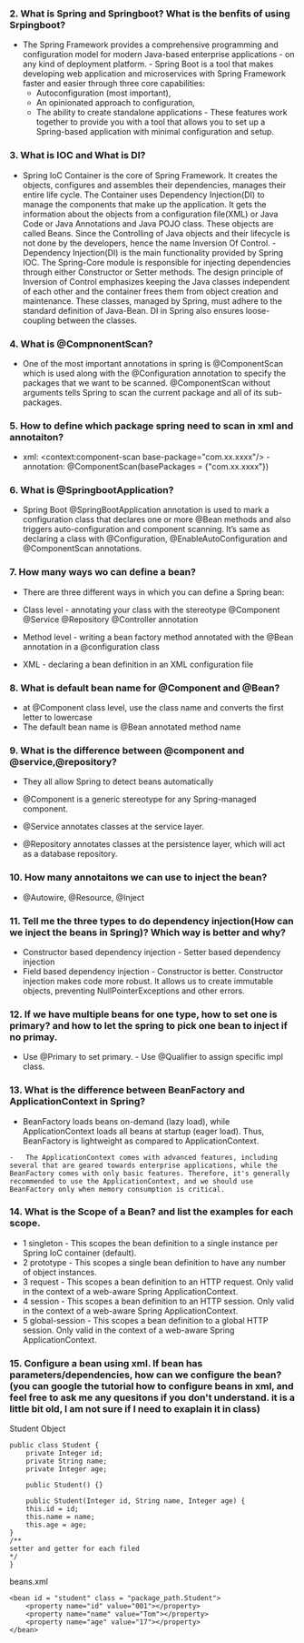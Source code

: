 ﻿
### 2.  What is Spring and Springboot? What is the benfits of using Srpingboot?
   - The Spring Framework provides a comprehensive programming and configuration model for modern Java-based enterprise applications - on any kind of deployment platform.
    -   Spring Boot is a tool that makes developing web application and microservices with Spring Framework faster and easier through three core capabilities:
	    - Autoconfiguration (most important), 
	    - An opinionated approach to configuration, 
	    - The ability to create standalone applications
    -   These features work together to provide you with a tool that allows you to set up a Spring-based application with minimal configuration and setup.
### 3.  What is IOC and What is DI?
   -   Spring IoC Container is the core of Spring Framework. It creates the objects, configures and assembles their dependencies, manages their entire life cycle. The Container uses Dependency Injection(DI) to manage the components that make up the application. It gets the information about the objects from a configuration file(XML) or Java Code or Java Annotations and Java POJO class. These objects are called Beans. Since the Controlling of Java objects and their lifecycle is not done by the developers, hence the name Inversion Of Control.
    -   Dependency Injection(DI) is the main functionality provided by Spring IOC. The Spring-Core module is responsible for injecting dependencies through either Constructor or Setter methods. The design principle of Inversion of Control emphasizes keeping the Java classes independent of each other and the container frees them from object creation and maintenance. These classes, managed by Spring, must adhere to the standard definition of Java-Bean. DI in Spring also ensures loose-coupling between the classes.
### 4.   What is @CompnonentScan?
   -   One of the most important annotations in spring is @ComponentScan which is used along with the @Configuration annotation to specify the packages that we want to be scanned. @ComponentScan without arguments tells Spring to scan the current package and all of its sub-packages.
### 5. How to define which package spring need to scan in xml and annotaiton?
   -   xml: <context:component-scan base-package="com.xx.xxxx"/>
    -   annotation: @ComponentScan(basePackages = {"com.xx.xxxx"})
### 6.   What is @SpringbootApplication?
   -   Spring Boot @SpringBootApplication annotation is used to mark a configuration class that declares one or more @Bean methods and also triggers auto-configuration and component scanning. It’s same as declaring a class with @Configuration, @EnableAutoConfiguration and @ComponentScan annotations.
### 7.   How many ways wo can define a bean?

- There are three different ways in which you can define a Spring bean:

- Class level - annotating your class with the stereotype @Component @Service @Repository @Controller annotation 
 - Method level - writing a bean factory method annotated with the @Bean annotation in a @configuration class
- XML - declaring a bean definition in an XML configuration file

### 8.    What is default bean name for @Component and @Bean?

- at @Component class level, use the class name and converts the first letter to lowercase
 - The default bean name is @Bean annotated method name

### 9.    What is the difference between @component and @service,@repository?

- They all allow Spring to detect beans automatically

- @Component is a generic stereotype for any Spring-managed component.
- @Service annotates classes at the service layer.
- @Repository annotates classes at the persistence layer, which will act as a database repository.

### 10.    How many annotaitons we can use to inject the bean?
   -   @Autowire, @Resource, @Inject
### 11.    Tell me the three types to do dependency injection(How can we inject the beans in Spring)? Which way is better and why?
   -   Constructor based dependency injection
    -   Setter based dependency injection
   -   Field based dependency injection
    -   Constructor is better. Constructor injection makes code more robust. It allows us to create immutable objects, preventing NullPointerExceptions and other errors.
### 12.    If we have multiple beans for one type, how to set one is primary? and how to let the spring to pick one bean to inject if no primay.
   -   Use @Primary to set primary. 
    -  Use @Qualifier to assign specific impl class.
### 13.    What is the difference between BeanFactory and ApplicationContext in Spring?
   -   BeanFactory loads beans on-demand (lazy load), while ApplicationContext loads all beans at startup (eager load). Thus, BeanFactory is lightweight as compared to ApplicationContext.
 
    -   The ApplicationContext comes with advanced features, including several that are geared towards enterprise applications, while the BeanFactory comes with only basic features. Therefore, it's generally recommended to use the ApplicationContext, and we should use BeanFactory only when memory consumption is critical.
### 14.    What is the Scope of a Bean? and list the examples for each scope.

- 1 singleton - This scopes the bean definition to a single instance per Spring IoC container (default).
- 2 prototype - This scopes a single bean definition to have any number of object instances.
- 3 request - This scopes a bean definition to an HTTP request. Only valid in the context of a web-aware Spring ApplicationContext.
- 4 session - This scopes a bean definition to an HTTP session. Only valid in the context of a web-aware Spring ApplicationContext.
- 5 global-session - This scopes a bean definition to a global HTTP session. Only valid in the context of a web-aware Spring ApplicationContext.

### 15.    Configure a bean using xml. If bean has parameters/dependencies, how can we configure the bean? (you can google the tutorial how to configure beans in xml, and feel free to ask me any quesitons if you don't understand. it is a little bit old, I am not sure if I need to exaplain it in class)
    
Student Object
```
public class Student {
	private Integer id;
	private String name;
	private Integer age;
	
	public Student() {}

	public Student(Integer id, String name, Integer age) {
	this.id = id;
	this.name = name;
	this.age = age;
}
/**
setter and getter for each filed
*/
}
```

beans.xml
```
<bean id = "student" class = "package_path.Student">
	<property name="id" value="001"></property>
	<property name="name" value="Tom"></property>
	<property name="age" value="17"></property>
</bean>
```
